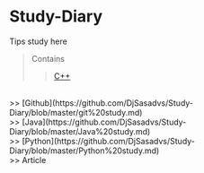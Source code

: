 # Study-Diary
Tips study here

>Contains
>> [C++](https://github.com/DjSasadvs/Study-Diary/blob/master/C%2B%2B%20study.md)
<br>
>> [Github](https://github.com/DjSasadvs/Study-Diary/blob/master/git%20study.md)
<br>
>> [Java](https://github.com/DjSasadvs/Study-Diary/blob/master/Java%20study.md)
<br>
>> [Python](https://github.com/DjSasadvs/Study-Diary/blob/master/Python%20study.md)
<br>
>> Article
